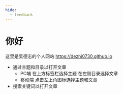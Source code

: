 ```yaml
---
hide:
  - feedback
---
```


# 你好

这里是吴德志的个人网站 <https://dezhi0730.github.io>

- 通过主题和目录以打开文章
    - PC端 在上方标签栏选择主题 在左侧目录选择文章
    - 移动端 点击左上角图标选择主题和文章
- 搜索关键词以打开文章